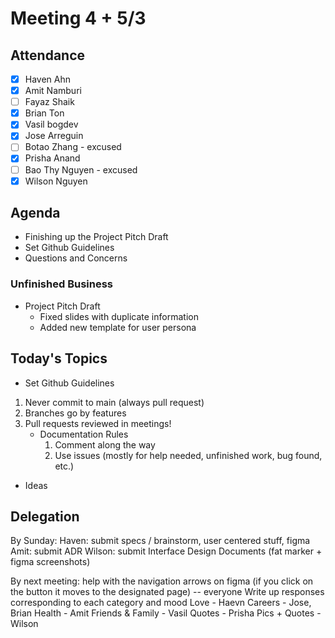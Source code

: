 # Meeting 4 + 5/3
## Attendance
- [x] Haven Ahn
- [x] Amit Namburi
- [ ] Fayaz Shaik
- [x] Brian Ton
- [x] Vasil bogdev
- [x] Jose Arreguin
- [ ] Botao Zhang - excused
- [x] Prisha Anand
- [ ] Bao Thy Nguyen - excused
- [x] Wilson Nguyen

## Agenda
 - Finishing up the Project Pitch Draft 
 - Set Github Guidelines
 - Questions and Concerns


### Unfinished Business
 - Project Pitch Draft
   - Fixed slides with duplicate information
   - Added new template for user persona

## Today's Topics
- Set Github Guidelines
1. Never commit to main (always pull request)
2. Branches go by features
3. Pull requests reviewed in meetings!
   - Documentation Rules
     1. Comment along the way
     2. Use issues (mostly for help needed, unfinished work, bug found, etc.)

 - Ideas

## Delegation

By Sunday:
Haven: submit specs / brainstorm, user centered stuff, figma
Amit: submit ADR
Wilson: submit Interface Design Documents (fat marker + figma screenshots)

By next meeting:
help with the navigation arrows on figma (if you click on the button it moves to the designated page) -- everyone
Write up responses corresponding to each category and mood
    Love - Haevn
    Careers - Jose, Brian
    Health - Amit
    Friends & Family - Vasil
Quotes - Prisha
Pics + Quotes - Wilson
